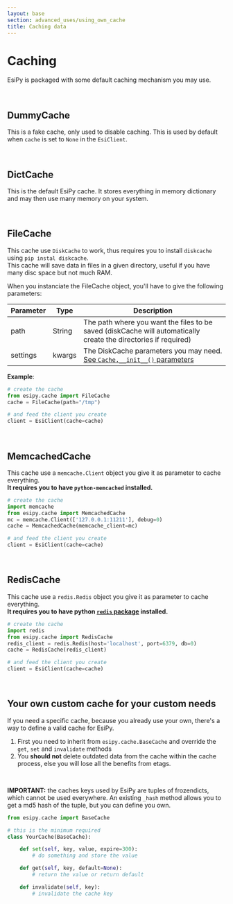 ```yaml
---
layout: base
section: advanced_uses/using_own_cache
title: Caching data
---
```

# Caching

EsiPy is packaged with some default caching mechanism you may use.

&nbsp;

## DummyCache
This is a fake cache, only used to disable caching. This is used by default when `cache` is set to `None` in the `EsiClient`.

&nbsp;

## DictCache
This is the default EsiPy cache. It stores everything in memory dictionary and may then use many memory on your system.

&nbsp;

## FileCache
This cache use `DiskCache` to work, thus requires you to install `diskcache` using `pip instal diskcache`. <br>
This cache will save data in files in a given directory, useful if you have many disc space but not much RAM.

When you instanciate the FileCache object, you'll have to give the following parameters:

Parameter | Type | Description
--- | --- | ---
path | String | The path where you want the files to be saved (diskCache will automatically create the directories if required)
settings | kwargs | The DiskCache parameters you may need. [See `Cache.__init__()` parameters](http://www.grantjenks.com/docs/diskcache/api.html#cache)

__Example__:
```python
# create the cache
from esipy.cache import FileCache
cache = FileCache(path="/tmp")

# and feed the client you create
client = EsiClient(cache=cache)
```

&nbsp;

## MemcachedCache
This cache use a `memcache.Client` object you give it as parameter to cache everything. <br>
__It requires you to have `python-memcached` installed.__

```python
# create the cache
import memcache
from esipy.cache import MemcachedCache
mc = memcache.Client(['127.0.0.1:11211'], debug=0)
cache = MemcachedCache(memcache_client=mc)

# and feed the client you create
client = EsiClient(cache=cache)
```

&nbsp;

## RedisCache
This cache use a `redis.Redis` object you give it as parameter to cache everything. <br>
__It requires you to have python [`redis` package](https://pypi.python.org/pypi/redis) installed.__

```python
# create the cache
import redis
from esipy.cache import RedisCache
redis_client = redis.Redis(host='localhost', port=6379, db=0)
cache = RedisCache(redis_client)

# and feed the client you create
client = EsiClient(cache=cache)
```

&nbsp;

## Your own custom cache for your custom needs
If you need a specific cache, because you already use your own, there's a way to define a valid cache for EsiPy.

1. First you need to inherit from `esipy.cache.BaseCache` and override the `get`, `set` and `invalidate` methods
2. You **should not** delete outdated data from the cache within the cache process, else you will lose all the benefits from etags.

&nbsp;

__IMPORTANT:__ the caches keys used by EsiPy are tuples of frozendicts, which cannot be used everywhere. An existing `_hash` method allows you to get a md5 hash of the tuple, but you can define you own.

```python
from esipy.cache import BaseCache

# this is the minimum required
class YourCache(BaseCache):

    def set(self, key, value, expire=300):
        # do something and store the value

    def get(self, key, default=None):
        # return the value or return default

    def invalidate(self, key):
        # invalidate the cache key
```
